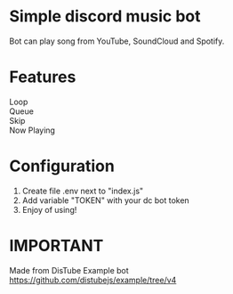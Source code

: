 # Simple discord music bot

Bot can play song from YouTube, SoundCloud and Spotify.

# Features

Loop <br>
Queue <br>
Skip <br>
Now Playing <br>

# Configuration

1. Create file .env next to "index.js" <br>
2. Add variable "TOKEN" with your dc bot token<br>
3. Enjoy of using!

# IMPORTANT

Made from DisTube Example bot<br>
https://github.com/distubejs/example/tree/v4

